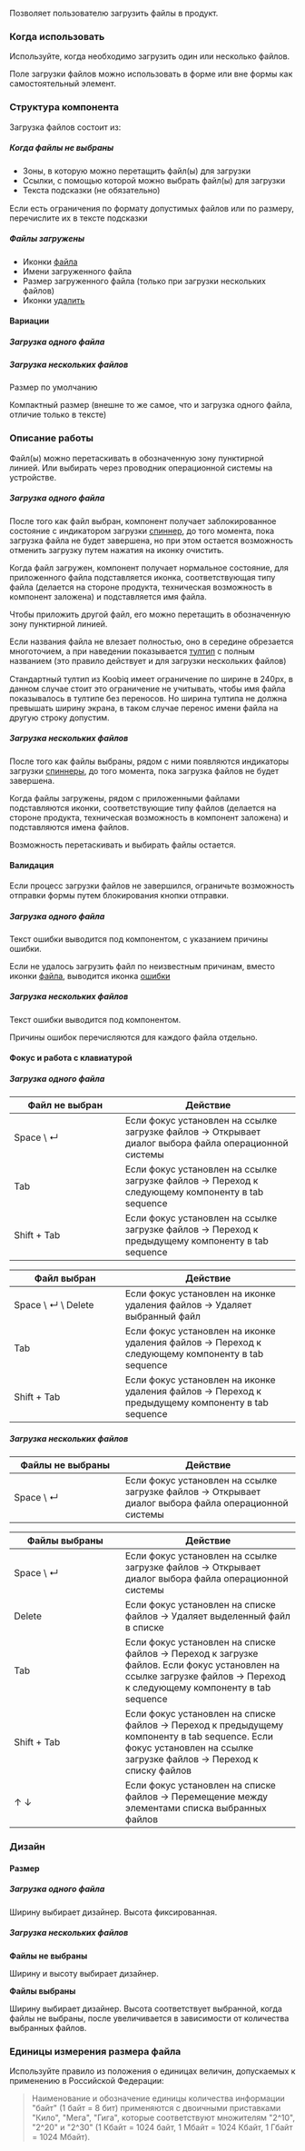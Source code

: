 Позволяет пользователю загрузить файлы в продукт.

<!-- example(file-upload-single-overview) -->

### Когда использовать

Используйте, когда необходимо загрузить один или несколько файлов.

Поле загрузки файлов можно использовать в форме или вне формы как самостоятельный элемент.

### Структура компонента

Загрузка файлов состоит из:

##### Когда файлы не выбраны

-   Зоны, в которую можно перетащить файл(ы) для загрузки
-   Ссылки, с помощью которой можно выбрать файл(ы) для загрузки
-   Текста подсказки (не обязательно)

<div class="kbq-alert kbq-alert_info" style="margin-top: 15px;">
    <i class="mc kbq-icon kbq-info-o_16 kbq-alert__icon"></i>
    <span> Если есть ограничения по формату допустимых файлов или по размеру, перечислите их в тексте подсказки </span>
</div>

##### Файлы загружены

-   Иконки [файла](/icons?id=file-empty_16)
-   Имени загруженного файла
-   Размер загруженного файла (только при загрузки нескольких файлов)
-   Иконки [удалить](/icons?id=close-circle_16)

#### Вариации

##### Загрузка одного файла

<!-- example(file-upload-single-overview) -->

##### Загрузка нескольких файлов

Размер по умолчанию

<!-- example(file-upload-multiple-default-overview) -->

Компактный размер (внешне то же самое, что и загрузка одного файла, отличие только в тексте)

<!-- example(file-upload-multiple-compact-overview) -->

### Описание работы

Файл(ы) можно перетаскивать в обозначенную зону пунктирной линией. Или выбирать через проводник операционной системы на устройстве.

##### Загрузка одного файла

После того как файл выбран, компонент получает заблокированное состояние с индикатором загрузки [спиннер](/components/progress-spinner/overview), до того момента, пока загрузка файла не будет завершена, но при этом остается возможность отменить загрузку путем нажатия на иконку очистить.

Когда файл загружен, компонент получает нормальное состояние, для приложенного файла подставляется иконка, соответствующая типу файла (делается на стороне продукта, техническая возможность в компонент заложена) и подставляется имя файла.

Чтобы приложить другой файл, его можно перетащить в обозначенную зону пунктирной линией.

Если названия файла не влезает полностью, оно в середине обрезается многоточием, а при наведении показывается [тултип](/components/tooltip/overview) с полным названием (это правило действует и для загрузки нескольких файлов)

<div class="kbq-alert kbq-alert_warning" style="margin-top: 15px;">
    <i class="mc kbq-icon kbq-error_16 kbq-alert__icon"></i>
    <span> Стандартный тултип из Koobiq имеет ограничение по ширине в 240px, в данном случае стоит это ограничение не учитывать, чтобы имя файла показывалось в тултипе без переносов. Но ширина тултипа не должна превышать ширину экрана, в таком случае перенос имени файла на другую строку допустим. </span>
</div>

##### Загрузка нескольких файлов

После того как файлы выбраны, рядом с ними появляются индикаторы загрузки [спиннеры](/components/progress-spinner/overview), до того момента, пока загрузка файлов не будет завершена.

Когда файлы загружены, рядом с приложенными файлами подставляются иконки, соответствующие типу файлов (делается на стороне продукта, техническая возможность в компонент заложена) и подставляются имена файлов.

Возможность перетаскивать и выбирать файлы остается.

#### Валидация

<div class="kbq-alert kbq-alert_warning" style="margin-top: 15px;">
    <i class="mc kbq-icon kbq-error_16 kbq-alert__icon"></i>
    <span> Если процесс загрузки файлов не завершился, ограничьте возможность отправки формы путем блокирования кнопки отправки. </span>
</div>

##### Загрузка одного файла

Текст ошибки выводится под компонентом, с указанием причины ошибки.

Если не удалось загрузить файл по неизвестным причинам, вместо иконки [файла](/icons?id=file-empty_16), выводится иконка [ошибки](/icons?id=error_16)

<!-- example(file-upload-single-error-overview) -->

##### Загрузка нескольких файлов

Текст ошибки выводится под компонентом.

Причины ошибок перечисляются для каждого файла отдельно.

<!-- example(file-upload-multiple-error-overview) -->

#### Фокус и работа с клавиатурой

##### Загрузка одного файла

| <div style="min-width: 180px;">Файл не выбран</div>                                 | Действие                                                                                             |
| ----------------------------------------------------------------------------------- | ---------------------------------------------------------------------------------------------------- |
| <span class="hot-key-button">Space</span> \ <span class="hot-key-button">↵</span>   | Если фокус установлен на ссылке загрузке файлов → Открывает диалог выбора файла операционной системы |
| <span class="hot-key-button">Tab</span>                                             | Если фокус установлен на ссылке загрузке файлов → Переход к следующему компоненту в tab sequence     |
| <span class="hot-key-button">Shift</span> + <span class="hot-key-button">Tab</span> | Если фокус установлен на ссылке загрузке файлов → Переход к предыдущему компоненту в tab sequence    |

| <div style="min-width: 180px;">Файл выбран</div>                                                                               | Действие                                                                                          |
| ------------------------------------------------------------------------------------------------------------------------------ | ------------------------------------------------------------------------------------------------- |
| <span class="hot-key-button">Space</span> \ <span class="hot-key-button">↵</span> \ <span class="hot-key-button">Delete</span> | Если фокус установлен на иконке удаления файлов → Удаляет выбранный файл                          |
| <span class="hot-key-button">Tab</span>                                                                                        | Если фокус установлен на иконке удаления файлов → Переход к следующему компоненту в tab sequence  |
| <span class="hot-key-button">Shift</span> + <span class="hot-key-button">Tab</span>                                            | Если фокус установлен на иконке удаления файлов → Переход к предыдущему компоненту в tab sequence |

##### Загрузка нескольких файлов

| <div style="min-width: 180px;">Файлы не выбраны</div>                             | Действие                                                                                             |
| --------------------------------------------------------------------------------- | ---------------------------------------------------------------------------------------------------- |
| <span class="hot-key-button">Space</span> \ <span class="hot-key-button">↵</span> | Если фокус установлен на ссылке загрузке файлов → Открывает диалог выбора файла операционной системы |

| <div style="min-width: 180px;">Файлы выбраны</div>                                  | Действие                                                                                                                                                             |
| ----------------------------------------------------------------------------------- | -------------------------------------------------------------------------------------------------------------------------------------------------------------------- |
| <span class="hot-key-button">Space</span> \ <span class="hot-key-button">↵</span>   | Если фокус установлен на ссылке загрузке файлов → Открывает диалог выбора файла операционной системы                                                                 |
| <span class="hot-key-button">Delete</span>                                          | Если фокус установлен на списке файлов → Удаляет выделенный файл в списке                                                                                            |
| <span class="hot-key-button">Tab</span>                                             | Если фокус установлен на списке файлов → Переход к загрузке файлов. Если фокус установлен на ссылке загрузке файлов → Переход к следующему компоненту в tab sequence |
| <span class="hot-key-button">Shift</span> + <span class="hot-key-button">Tab</span> | Если фокус установлен на списке файлов → Переход к предыдущему компоненту в tab sequence. Если фокус установлен на ссылке загрузке файлов → Переход к списку файлов  |
| <span class="hot-key-button">↑</span> <span class="hot-key-button">↓</span>         | Если фокус установлен на списке файлов → Перемещение между элементами списка выбранных файлов                                                                        |

### Дизайн

#### Размер

##### Загрузка одного файла

Ширину выбирает дизайнер.
Высота фиксированная.

##### Загрузка нескольких файлов

**Файлы не выбраны**

Ширину и высоту выбирает дизайнер.

**Файлы выбраны**

Ширину выбирает дизайнер.
Высота соответствует выбранной, когда файлы не выбраны, после увеличивается в зависимости от количества выбранных файлов.

### Единицы измерения размера файла

Используйте правило из положения о единицах величин, допускаемых к применению в Российской Федерации:

> Наименование и обозначение единицы количества информации "байт" (1 байт = 8 бит)
> применяются с двоичными приставками "Кило", "Мега", "Гига", которые соответствуют
> множителям "2^10", "2^20" и "2^30" (1 Кбайт = 1024 байт, 1 Мбайт = 1024 Кбайт, 1 Гбайт = 1024
> Мбайт).
